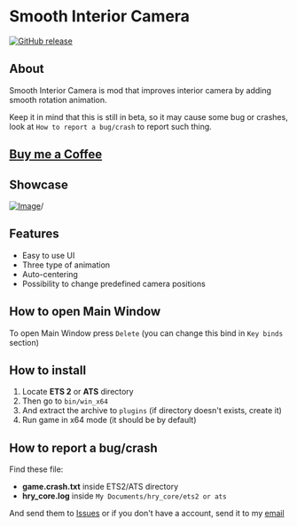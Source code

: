 # Smooth Interior Camera

[![GitHub release](https://img.shields.io/github/release/Harry09/Smooth-Interior-Camera.svg)](https://github.com/Harry09/Smooth-Interior-Camera/releases/tag/1.3.1.0)

## About

Smooth Interior Camera is mod that improves interior camera by adding smooth rotation animation.

Keep it in mind that this is still in beta, so it may cause some bug or crashes, look at `How to report a bug/crash` to report such thing.

## [Buy me a Coffee](https://ko-fi.com/hary309)

## Showcase

[![Image](http://img.youtube.com/vi/0xcGTXZpdXI/0.jpg)](http://www.youtube.com/watch?v=0xcGTXZpdXI)/

## Features

- Easy to use UI
- Three type of animation
- Auto-centering
- Possibility to change predefined camera positions

## How to open Main Window

To open Main Window press `Delete` (you can change this bind in `Key binds` section)

## How to install

1. Locate **ETS 2** or **ATS** directory
1. Then go to `bin/win_x64`
1. And extract the archive to `plugins` (if directory doesn't exists, create it)
1. Run game in x64 mode (it should be by default)

## How to report a bug/crash

Find these file:

* **game.crash.txt** inside ETS2/ATS directory
* **hry_core.log** inside `My Documents/hry_core/ets2 or ats`

And send them to [Issues](https://github.com/Hary309/hry-sic/issues) or if you don't have a account, send it to my [email](https://hary309.github.io/contact/)
